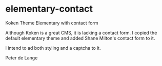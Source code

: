 # elementary-contact
Koken Theme Elementary with contact form

Although Koken is a great CMS, it is lacking a contact form. I copied the 
default elementary theme and added Shane Milton's contact form to it.

I intend to ad both styling and a captcha to it.

Peter de Lange
